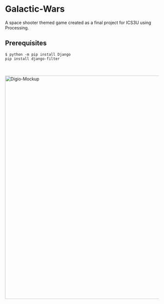# Galactic-Wars
A space shooter themed game created as a final project for ICS3U using Processing.
## Prerequisites 
```$ python -m pip install Django```
<br>
```pip install django-filter```

<br>
<br>
<img alt="Digio-Mockup" width="730" src="https://i.ibb.co/cY521V9/digio-mockup.jpg">
